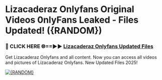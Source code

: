 # Lizacaderaz Onlyfans Original Videos 0nlyFans Leaked - Files Updated! ({RANDOM})

<h3>🔴 CLICK HERE 🌐==►► <a href="https://betterlinks.top/A2PfLJ" rel="nofollow">Lizacaderaz Onlyfans Updated Files</a></h3>

Get Lizacaderaz Onlyfans and all content. Now you can access all videos and pictures of Lizacaderaz Onlyfans. New Updated Files 2025!

[![{RANDOM}](https://i.imgur.com/ppqm5kG.gif)](https://betterlinks.top/A2PfLJ)